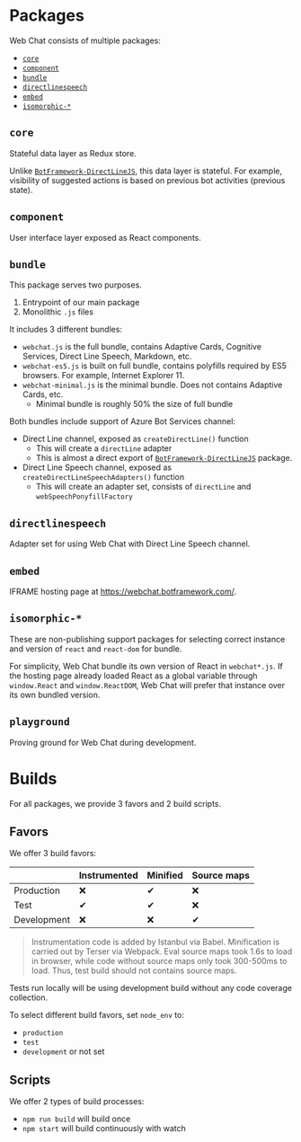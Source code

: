 # Packages

Web Chat consists of multiple packages:

- [`core`](#core)
- [`component`](#component)
- [`bundle`](#bundle)
- [`directlinespeech`](#directlinespeech)
- [`embed`](#embed)
- [`isomorphic-*`](#isomorphic-*)

## `core`

Stateful data layer as Redux store.

Unlike [`BotFramework-DirectLineJS`](https://npmjs.com/package/botframework-directlinejs), this data layer is stateful. For example, visibility of suggested actions is based on previous bot activities (previous state).

## `component`

User interface layer exposed as React components.

## `bundle`

This package serves two purposes.

1. Entrypoint of our main package
1. Monolithic `.js` files

It includes 3 different bundles:

- `webchat.js` is the full bundle, contains Adaptive Cards, Cognitive Services, Direct Line Speech, Markdown, etc.
- `webchat-es5.js` is built on full bundle, contains polyfills required by ES5 browsers. For example, Internet Explorer 11.
- `webchat-minimal.js` is the minimal bundle. Does not contains Adaptive Cards, etc.
   - Minimal bundle is roughly 50% the size of full bundle

Both bundles include support of Azure Bot Services channel:

- Direct Line channel, exposed as `createDirectLine()` function
   - This will create a `directLine` adapter
   - This is almost a direct export of [`BotFramework-DirectLineJS`](https://npmjs.com/package/botframework-directlinejs) package.
- Direct Line Speech channel, exposed as `createDirectLineSpeechAdapters()` function
   - This will create an adapter set, consists of `directLine` and `webSpeechPonyfillFactory`

## `directlinespeech`

Adapter set for using Web Chat with Direct Line Speech channel.

## `embed`

IFRAME hosting page at https://webchat.botframework.com/.

## `isomorphic-*`

These are non-publishing support packages for selecting correct instance and version of `react` and `react-dom` for bundle.

For simplicity, Web Chat bundle its own version of React in `webchat*.js`. If the hosting page already loaded React as a global variable through `window.React` and `window.ReactDOM`, Web Chat will prefer that instance over its own bundled version.

## `playground`

Proving ground for Web Chat during development.

# Builds

For all packages, we provide 3 favors and 2 build scripts.

## Favors

We offer 3 build favors:

|             | Instrumented | Minified | Source maps |
|-------------|--------------|----------|-------------|
| Production  | ❌            | ✔        | ❌           |
| Test        | ✔            | ✔        | ❌           |
| Development | ❌            | ❌        | ✔           |

> Instrumentation code is added by Istanbul via Babel.
> Minification is carried out by Terser via Webpack.
> Eval source maps took 1.6s to load in browser, while code without source maps only took 300-500ms to load. Thus, test build should not contains source maps.

Tests run locally will be using development build without any code coverage collection.

To select different build favors, set `node_env` to:

- `production`
- `test`
- `development` or not set

## Scripts

We offer 2 types of build processes:

- `npm run build` will build once
- `npm start` will build continuously with watch

